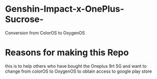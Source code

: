 # Genshin-Impact-x-OnePlus-Sucrose-
Conversion from ColorOS to OxygenOS 


# Reasons for making this Repo
this is to help others who have bought the Oneplus 9rt 5G and want to change from colorOS to OxygenOS to obtain access to google play store
